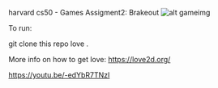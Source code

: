 harvard
cs50 - Games
Assigment2: Brakeout
![alt gameimg](https://res.cloudinary.com/jardimsonoro/image/upload/v1602885004/brakeout_ff7wbn.png)

To run:

git clone this repo love .

More info on how to get love: https://love2d.org/



https://youtu.be/-edYbR7TNzI
